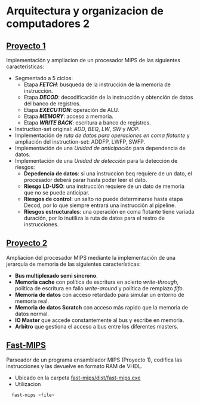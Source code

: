 # Arquitectura y organizacion de computadores 2
## [Proyecto 1](https://github.com/ddevigner/aoc21-22/tree/main/proyecto_1)
Implementación y ampliacion de un procesador MIPS de las siguientes características:
  - Segmentado a 5 ciclos:
    - Etapa **_FETCH_**: busqueda de la instrucción de la memoria de instrucción.
    - Etapa **_DECOD_**: decodificación de la instrucción y obtención de datos del banco de registros.
    - Etapa **_EXECUTION_**: operación de ALU.
    - Etapa **_MEMORY_**: acceso a memoria.
    - Etapa **_WRITE BACK_**: escritura a banco de registros.
  - Instruction-set original: _ADD_, _BEQ_, _LW_, _SW_ y _NOP_.
  - Implementación de _ruta de datos para operaciones en coma flotante_ y ampliación del instruction-set: ADDFP, LWFP, SWFP.
  - Implementación de una _Unidad de anticipación_ para dependencia de datos.
  - Implementación de una _Unidad de detección_ para la detección de riesgos:
    - **Depedencia de datos**: si una instruccion beq requiere de un dato, el procesador deberá parar hasta poder leer el dato.
    - **Riesgo LD-USO**: una instrucción requiere de un dato de memoria que no se puede anticipar.
    - **Riesgos de control**: un salto no puede determinarse hasta etapa Decod, por lo que siempre entrará una instrucción al pipeline.
    - **Riesgos estructurales**: una operación en coma flotante tiene variada duración, por lo inutiliza la ruta de datos para el restro de instrucciones.

## [Proyecto 2](https://github.com/ddevigner/aoc21-22/tree/main/proyecto_2)
Ampliacion del procesador MIPS mediante la implementación de una jerarquía de memoria de las siguientes características:
  - **Bus multiplexado semi síncrono**.
  - **Memoria cache** con política de escritura en acierto _write-through_, política de escritura en fallo _write-around_ y política de remplazo _fifo_.
  - **Memoria de datos** con acceso retardado para simular un entorno de memoria real.
  - **Memoria de datos Scratch** con acceso más rapido que la memoria de datos normal.
  - **IO Master** que accede constantemente al bus y escribe en memoria.
  - **Arbitro** que gestiona el acceso a bus entre los diferentes masters.

## [Fast-MIPS](https://github.com/ddevigner/aoc2-21-22/tree/main/fast-mips)
Parseador de un programa ensamblador MIPS (Proyecto 1), codifica las instrucciones y las devuelve en formato RAM de VHDL.
- Ubicado en la carpeta [fast-mips/dist/](https://github.com/ddevigner/aoc2-21-22/tree/main/fast-mips/dist)[fast-mips.exe](https://github.com/ddevigner/aoc2-21-22/blob/main/fast-mips/dist/fast-mips.exe)
- Utilizacion
```bash
  fast-mips <file>
```

